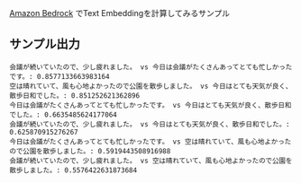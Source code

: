 [Amazon Bedrock](https://aws.amazon.com/jp/bedrock/) でText Embeddingを計算してみるサンプル

## サンプル出力

```
会議が続いていたので、少し疲れました。 vs 今日は会議がたくさんあってとても忙しかったです。: 0.8577133663983164
空は晴れていて、風も心地よかったので公園を散歩しました。 vs 今日はとても天気が良く、散歩日和でした。: 0.851252621362896
今日は会議がたくさんあってとても忙しかったです。 vs 今日はとても天気が良く、散歩日和でした。: 0.6635485624177064
会議が続いていたので、少し疲れました。 vs 今日はとても天気が良く、散歩日和でした。: 0.625870915276267
今日は会議がたくさんあってとても忙しかったです。 vs 空は晴れていて、風も心地よかったので公園を散歩しました。: 0.5919443508916988
会議が続いていたので、少し疲れました。 vs 空は晴れていて、風も心地よかったので公園を散歩しました。: 0.5576422631873684
```